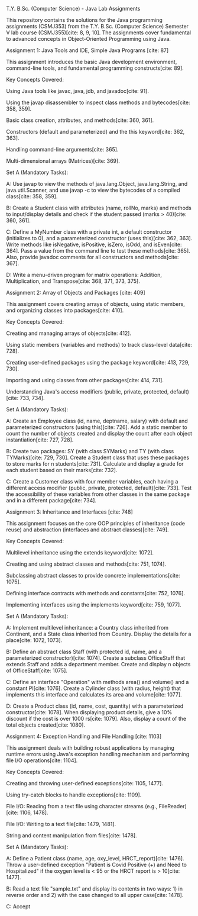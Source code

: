 T.Y. B.Sc. (Computer Science) - Java Lab Assignments

This repository contains the solutions for the Java programming assignments (CSMJ353) from the T.Y. B.Sc. (Computer Science) Semester V lab course (CSMJ355)[cite: 8, 9, 10]. The assignments cover fundamental to advanced concepts in Object-Oriented Programming using Java.

Assignment 1: Java Tools and IDE, Simple Java Programs [cite: 87]

This assignment introduces the basic Java development environment, command-line tools, and fundamental programming constructs[cite: 89].

Key Concepts Covered:

Using Java tools like javac, java, jdb, and javadoc[cite: 91].

Using the javap disassembler to inspect class methods and bytecodes[cite: 358, 359].

Basic class creation, attributes, and methods[cite: 360, 361].

Constructors (default and parameterized) and the this keyword[cite: 362, 363].

Handling command-line arguments[cite: 365].

Multi-dimensional arrays (Matrices)[cite: 369].

Set A (Mandatory Tasks):

A: Use javap to view the methods of java.lang.Object, java.lang.String, and java.util.Scanner, and use javap -c to view the bytecodes of a compiled class[cite: 358, 359].

B: Create a Student class with attributes (name, rollNo, marks) and methods to input/display details and check if the student passed (marks > 40)[cite: 360, 361].

C: Define a MyNumber class with a private int, a default constructor (initializes to 0), and a parameterized constructor (uses this)[cite: 362, 363]. Write methods like isNegative, isPositive, isZero, isOdd, and isEven[cite: 364]. Pass a value from the command line to test these methods[cite: 365]. Also, provide javadoc comments for all constructors and methods[cite: 367].

D: Write a menu-driven program for matrix operations: Addition, Multiplication, and Transpose[cite: 368, 371, 373, 375].

Assignment 2: Array of Objects and Packages [cite: 409]

This assignment covers creating arrays of objects, using static members, and organizing classes into packages[cite: 410].

Key Concepts Covered:

Creating and managing arrays of objects[cite: 412].

Using static members (variables and methods) to track class-level data[cite: 728].

Creating user-defined packages using the package keyword[cite: 413, 729, 730].

Importing and using classes from other packages[cite: 414, 731].

Understanding Java's access modifiers (public, private, protected, default)[cite: 733, 734].

Set A (Mandatory Tasks):

A: Create an Employee class (id, name, deptname, salary) with default and parameterized constructors (using this)[cite: 726]. Add a static member to count the number of objects created and display the count after each object instantiation[cite: 727, 728].

B: Create two packages: SY (with class SYMarks) and TY (with class TYMarks)[cite: 729, 730]. Create a Student class that uses these packages to store marks for n students[cite: 731]. Calculate and display a grade for each student based on their marks[cite: 732].

C: Create a Customer class with four member variables, each having a different access modifier (public, private, protected, default)[cite: 733]. Test the accessibility of these variables from other classes in the same package and in a different package[cite: 734].

Assignment 3: Inheritance and Interfaces [cite: 748]

This assignment focuses on the core OOP principles of inheritance (code reuse) and abstraction (interfaces and abstract classes)[cite: 749].

Key Concepts Covered:

Multilevel inheritance using the extends keyword[cite: 1072].

Creating and using abstract classes and methods[cite: 751, 1074].

Subclassing abstract classes to provide concrete implementations[cite: 1075].

Defining interface contracts with methods and constants[cite: 752, 1076].

Implementing interfaces using the implements keyword[cite: 759, 1077].

Set A (Mandatory Tasks):

A: Implement multilevel inheritance: a Country class inherited from Continent, and a State class inherited from Country. Display the details for a place[cite: 1072, 1073].

B: Define an abstract class Staff (with protected id, name, and a parameterized constructor)[cite: 1074]. Create a subclass OfficeStaff that extends Staff and adds a department member. Create and display n objects of OfficeStaff[cite: 1075].

C: Define an interface "Operation" with methods area() and volume() and a constant PI[cite: 1076]. Create a Cylinder class (with radius, height) that implements this interface and calculates its area and volume[cite: 1077].

D: Create a Product class (id, name, cost, quantity) with a parameterized constructor[cite: 1078]. When displaying product details, give a 10% discount if the cost is over 1000 rs[cite: 1079]. Also, display a count of the total objects created[cite: 1080].

Assignment 4: Exception Handling and File Handling [cite: 1103]

This assignment deals with building robust applications by managing runtime errors using Java's exception handling mechanism and performing file I/O operations[cite: 1104].

Key Concepts Covered:

Creating and throwing user-defined exceptions[cite: 1105, 1477].

Using try-catch blocks to handle exceptions[cite: 1109].

File I/O: Reading from a text file using character streams (e.g., FileReader)[cite: 1106, 1478].

File I/O: Writing to a text file[cite: 1479, 1481].

String and content manipulation from files[cite: 1478].

Set A (Mandatory Tasks):

A: Define a Patient class (name, age, oxy_level, HRCT_report)[cite: 1476]. Throw a user-defined exception "Patient is Covid Positive (+) and Need to Hospitalized" if the oxygen level is < 95 or the HRCT report is > 10[cite: 1477].

B: Read a text file "sample.txt" and display its contents in two ways: 1) in reverse order and 2) with the case changed to all upper case[cite: 1478].

C: Accept
